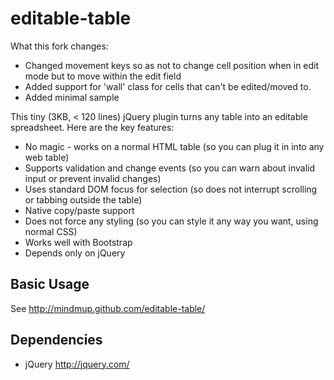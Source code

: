 editable-table
=================

What this fork changes:
* Changed movement keys so as not to change cell position when in edit mode but to move within the edit field
* Added support for 'wall' class for cells that can't be edited/moved to.
* Added minimal sample

This tiny (3KB, < 120 lines) jQuery plugin turns any table into an editable spreadsheet. Here are the key features:

* No magic - works on a normal HTML table (so you can plug it in into any web
table)
* Supports validation and change events (so you can warn about invalid input or
prevent invalid changes)
* Uses standard DOM focus for selection (so does not interrupt scrolling or
tabbing outside the table)
* Native copy/paste support
* Does not force any styling (so you can style it any way you want, using normal
CSS)
* Works well with Bootstrap
* Depends only on jQuery

Basic Usage
-----------

See http://mindmup.github.com/editable-table/

Dependencies
------------
* jQuery http://jquery.com/
